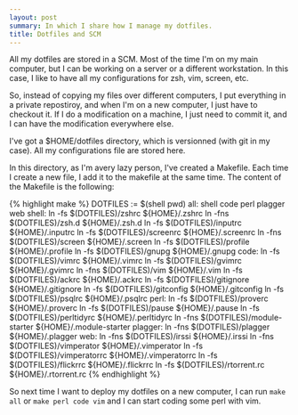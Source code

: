 ```yaml
---
layout: post
summary: In which I share how I manage my dotfiles.
title: Dotfiles and SCM
---
```


All my dotfiles are stored in a SCM. Most of the time I'm on my main computer, but I can be working on a server or a different workstation. In this case, I like to have all my configurations for zsh, vim, screen, etc.

So, instead of copying my files over different computers, I put everything in a private repostiroy, and when I'm on a new computer, I just have to checkout it.  If I do a modification on a machine, I just need to commit it, and I can have the modification everywhere else.

I've got a $HOME/dotfiles directory, which is versionned (with git in my case). All my configurations file are stored here.

In this directory, as I'm avery lazy person, I've created a Makefile. Each time I create a new file, I add it to the makefile at the same time. The content of the Makefile is the following:

{% highlight make %}
DOTFILES := $(shell pwd)
all: shell  code perl plagger web
shell:
    ln -fs $(DOTFILES)/zshrc          ${HOME}/.zshrc
    ln -fns $(DOTFILES)/zsh.d       ${HOME}/.zsh.d
    ln -fs $(DOTFILES)/inputrc      ${HOME}/.inputrc
    ln -fs $(DOTFILES)/screenrc     ${HOME}/.screenrc
    ln -fns $(DOTFILES)/screen      ${HOME}/.screen
    ln -fs $(DOTFILES)/profile      ${HOME}/.profile
    ln -fs $(DOTFILES)/gnupg          ${HOME}/.gnupg code:
    ln -fs $(DOTFILES)/vimrc           ${HOME}/.vimrc
    ln -fs $(DOTFILES)/gvimrc        ${HOME}/.gvimrc
    ln -fns $(DOTFILES)/vim          ${HOME}/.vim
    ln -fs $(DOTFILES)/ackrc           ${HOME}/.ackrc
    ln -fs $(DOTFILES)/gitignore ${HOME}/.gitignore
    ln -fs $(DOTFILES)/gitconfig ${HOME}/.gitconfig
    ln -fs $(DOTFILES)/psqlrc        ${HOME}/.psqlrc perl:
    ln -fs $(DOTFILES)/proverc    ${HOME}/.proverc
    ln -fs $(DOTFILES)/pause      ${HOME}/.pause
    ln -fs $(DOTFILES)/perltidyrc ${HOME}/.perltidyrc
    ln -fns $(DOTFILES)/module-starter ${HOME}/.module-starter plagger:
    ln -fns $(DOTFILES)/plagger ${HOME}/.plagger web:
    ln -fns $(DOTFILES)/irssi                 ${HOME}/.irssi
    ln -fns $(DOTFILES)/vimperator  ${HOME}/.vimperator
    ln -fs $(DOTFILES)/vimperatorrc ${HOME}/.vimperatorrc
    ln -fs $(DOTFILES)/flickrrc       ${HOME}/.flickrrc
    ln -fs $(DOTFILES)/rtorrent.rc  ${HOME}/.rtorrent.rc
{% endhighlight %}

So next time I want to deploy my dotfiles on a new computer, I can run `make all` or `make perl code vim` and I can start coding some perl with vim.
